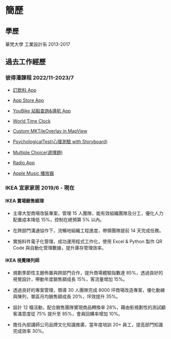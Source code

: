 # **簡歷**

## **學歷**

華梵大學 工業設計系 2013-2017

## **過去工作經歷**

### **彼得潘課程** 2022/11-2023/7

- [訂飲料 App](https://medium.com/%E5%BD%BC%E5%BE%97%E6%BD%98%E7%9A%84-swift-ios-app-%E9%96%8B%E7%99%BC%E6%95%99%E5%AE%A4/hw-50-drink-order-app-1-get-6d4f7566c6f5)

- [App Store App](https://medium.com/%E5%BD%BC%E5%BE%97%E6%BD%98%E7%9A%84-swift-ios-app-%E9%96%8B%E7%99%BC%E6%95%99%E5%AE%A4/hw-48-app-store-425538e1f98b)

- [YouBike 站點查詢&導航 App](https://medium.com/%E5%BD%BC%E5%BE%97%E6%BD%98%E7%9A%84-swift-ios-app-%E9%96%8B%E7%99%BC%E6%95%99%E5%AE%A4/hw-47-%E4%B8%B2%E6%8E%A5you-bike-api-%E8%B3%87%E6%96%99%E5%AD%98%E5%88%B0core-data-70fa9782e915)

- [World Time Clock](https://medium.com/%E5%BD%BC%E5%BE%97%E6%BD%98%E7%9A%84-swift-ios-app-%E9%96%8B%E7%99%BC%E6%95%99%E5%AE%A4/hw-43-world-time-by-using-tableview-b1c9d6806bff)

- [Custom MKTileOverlay in MapView](https://medium.com/%E5%BD%BC%E5%BE%97%E6%BD%98%E7%9A%84-swift-ios-app-%E9%96%8B%E7%99%BC%E6%95%99%E5%AE%A4/hw-42-custom-mktileoverlay-in-mapview-d821d19813c5)

- [PsychologicalTest(心理測驗 with Storyboard)](https://medium.com/%E5%BD%BC%E5%BE%97%E6%BD%98%E7%9A%84-swift-ios-app-%E9%96%8B%E7%99%BC%E6%95%99%E5%AE%A4/hw-37-psychologicaltest-%E5%BF%83%E7%90%86%E6%B8%AC%E9%A9%97-with-storyboard-747b1de293f7)

- [Multiple Choice(選擇題)](https://medium.com/%E5%BD%BC%E5%BE%97%E6%BD%98%E7%9A%84-swift-ios-app-%E9%96%8B%E7%99%BC%E6%95%99%E5%AE%A4/hw36-multiple-choice-%E9%81%B8%E6%93%87%E9%A1%8C-d55c2e9e6089)

- [Radio App](https://medium.com/%E5%BD%BC%E5%BE%97%E6%BD%98%E7%9A%84-swift-ios-app-%E9%96%8B%E7%99%BC%E6%95%99%E5%AE%A4/hw-34-radio-app-programmatically-232c9e502aea)

- [Apple Music 播放器](https://medium.com/%E5%BD%BC%E5%BE%97%E6%BD%98%E7%9A%84-swift-ios-app-%E9%96%8B%E7%99%BC%E6%95%99%E5%AE%A4/hw-32-apple-music-music-player-cc17ee34a175)

### **IKEA 宜家家居** 2019/6 - 現在

#### **IKEA 賣場銷售經理**

- 主導大型商場改裝專案，管理 15 人團隊，能有效組織團隊及分工，優化人力配置成本降低 15%，控制在總預算 5% 以內。

- 在跨部門溝通協作下，流暢地組織工程進度，帶領團隊提前 14 天完成任務。

- 實施料件電子化管理，成功運用程式工作化，使用 Excel & Python 製作 QR Code 與自動化管理數據，提升庫存管理效率。

#### **IKEA 視覺陳列師**

- 規劃季節性主題佈置與跨部門合作，提升商場體驗指數達 85%，透過良好的視覺設計，帶動年度銷售額成長 15%，客流量增加 15%。

- 透過良好的專案管理，領導 30 人團隊完成 8000 坪商場改造專案，優化動線與陳列，單區月均銷售額成長 20%，坪效提升 35%。

- 設計 12 檔活動，配合銷售團隊實現商品轉換率 28%，藉由影規劃性的測試顧客滿意度從 75% 提升至 85%，會員回購率增加 10%。

- 擔任內部講師公司品牌文化知識推廣，當年度培訓 20+ 員工，提高部門知識完成效率 30%。
